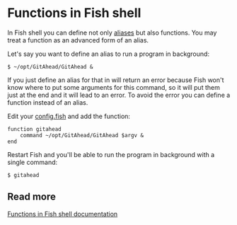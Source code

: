 
# Functions in Fish shell

In Fish shell you can define not only [aliases](alias.md) but also functions. You may treat a function as an advanced form of an alias.

Let's say you want to define an alias to run a program in background:
    
    $ ~/opt/GitAhead/GitAhead &

If you just define an alias for that in will return an error because Fish won't know where to put some arguments for this command, so it will put them just at the end and it will lead to an error. To avoid the error you can define a function instead of an alias. 

Edit your [config.fish](config.md) and add the function:

    function gitahead
        command ~/opt/GitAhead/GitAhead $argv &
    end

Restart Fish and you'll be able to run the program in background with a single command:

    $ gitahead

## Read more

[Functions in Fish shell documentation](https://fishshell.com/docs/current/index.html#functions)